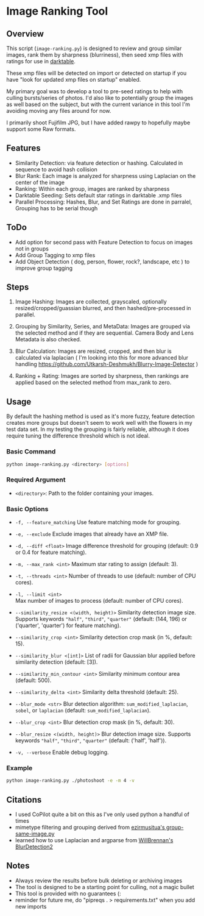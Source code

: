 # Image Ranking Tool


## Overview

This script (`image-ranking.py`) is designed to review and group similar images, rank them by sharpness (blurriness), then seed xmp files with ratings for use in [darktable](https://www.darktable.org/).

These xmp files will be detected on import or detected on startup if you have "look for updated xmp files on startup" enabled.

My primary goal was to develop a tool to pre-seed ratings to help with culling bursts/series of photos. I'd also like to potentially group the images as well based on the subject, but with the current variance in this tool I'm avoiding moving any files around for now.

I primarily shoot Fujifilm JPG, but I have added rawpy to hopefully maybe support some Raw formats.

## Features

- Similarity Detection: via feature detection or hashing. Calculated in sequence to avoid hash collision
- Blur Rank: Each image is analyzed for sharpness using Laplacian on the center of the image
- Ranking: Within each group, images are ranked by sharpness
- Darktable Seeding: Sets default star ratings in darktable .xmp files
- Parallel Processing: Hashes, Blur, and Set Ratings are done in parralel, Grouping has to be serial though

## ToDo

- Add option for second pass with Feature Detection to focus on images not in groups
- Add Group Tagging to xmp files
- Add Object Detection ( dog, person, flower, rock?, landscape, etc ) to improve group tagging


## Steps

1. Image Hashing:
   Images are collected, grayscaled, optionally resized/cropped/guassian blurred, and then hashed/pre-processed in parallel.

2. Grouping by Similarity, Series, and MetaData:
   Images are grouped via the selected method and if they are sequential. Camera Body and Lens Metadata is also checked.

3. Blur Calculation:
   Images are resized, cropped, and then blur is calculated via laplacian ( I'm looking into this for more advanced blur handling https://github.com/Utkarsh-Deshmukh/Blurry-Image-Detector )

4. Ranking + Rating:
   Images are sorted by sharpness, then rankings are applied based on the selected method from max_rank to zero.


## Usage

By default the hashing method is used as it's more fuzzy, feature detection creates more groups but doesn't seem to work well with the flowers in my test data set. In my testing the grouping is fairly reliable, although it does require tuning the difference threshold which is not ideal.


### Basic Command

```sh
python image-ranking.py <directory> [options]
```

### Required Argument

- `<directory>`: Path to the folder containing your images.

### Basic Options

- `-f, --feature_matching`
  Use feature matching mode for grouping.

- `-e, --exclude`
  Exclude images that already have an XMP file.

- `-d, --diff <float>`
  Image difference threshold for grouping (default: 0.9 or 0.4 for feature matching).

- `-m, --max_rank <int>`
  Maximum star rating to assign (default: 3).

- `-t, --threads <int>`
  Number of threads to use (default: number of CPU cores).

- `-l, --limit <int>`  
  Max number of images to process (default: number of CPU cores).

- `--similarity_resize <(width, height)>`
  Similarity detection image size. Supports keywords `"half"`, `"third"`, `"quarter"` (default: (144, 196) or ('quarter', 'quarter') for feature matching).

- `--similarity_crop <int>`
  Similarity detection crop mask (in %, default: 15).

- `--similarity_blur <[int]>`
  List of radii for Gaussian blur applied before similarity detection (default: [3]).

- `--similarity_min_contour <int>`
  Similarity minimum contour area (default: 500).

- `--similarity_delta <int>`
  Similarity delta threshold (default: 25).

- `--blur_mode <str>`
  Blur detection algorithm: `sum_modified_laplacian`, `sobel`, or `laplacian` (default: `sum_modified_laplacian`).

- `--blur_crop <int>`
  Blur detection crop mask (in %, default: 30).

- `--blur_resize <(width, height)>`
  Blur detection image size. Supports keywords `"half"`, `"third"`, `"quarter"` (default: ('half', 'half')).

- `-v, --verbose`
  Enable debug logging.

### Example

```sh
python image-ranking.py ./photoshoot -e -m 4 -v
```

## Citations

- I used CoPilot quite a bit on this as I've only used python a handful of times
- mimetype filtering and grouping derived from [ezirmusitua's group-same-image.py](https://gist.github.com/ezirmusitua/1aa47567ad4ebd5679f9e3df09585e17)
- learned how to use Laplacian and argparse from [WillBrennan's BlurDetection2](https://github.com/WillBrennan/BlurDetection2/tree/master)


## Notes

- Always review the results before bulk deleting or archiving images
- The tool is designed to be a starting point for culling, not a magic bullet
- This tool is provided with no guarantees (:
- reminder for future me, do "pipreqs . > requirements.txt" when you add new imports